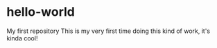 # hello-world
My first repository
This is my very first time doing this kind of work, it's kinda cool!
